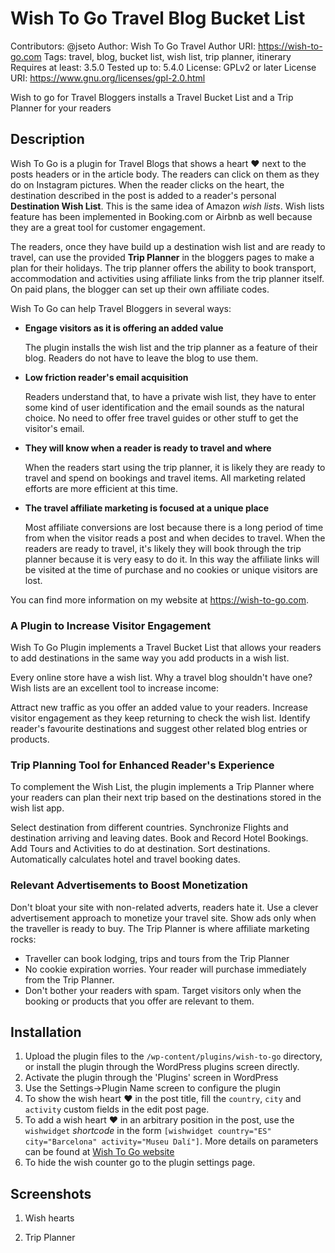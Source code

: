 # Wish To Go Travel Blog Bucket List

Contributors: @jseto
Author: Wish To Go Travel
Author URI: https://wish-to-go.com
Tags: travel, blog, bucket list, wish list, trip planner, itinerary
Requires at least: 3.5.0
Tested up to: 5.4.0
License: GPLv2 or later
License URI: https://www.gnu.org/licenses/gpl-2.0.html

Wish to go for Travel Bloggers installs a Travel Bucket List and a Trip Planner for your readers

## Description

Wish To Go is a plugin for Travel Blogs that shows a heart ️❤ next to the posts headers or in the article body. The readers can click on them as they do on Instagram pictures. When the reader clicks on the heart, the destination described in the post is added to a reader's personal **Destination Wish List**. This is the same idea of Amazon _wish lists_. Wish lists feature has been implemented in Booking.com or Airbnb as well because they are a great tool for customer engagement.

The readers, once they have build up a destination wish list and are ready to travel, can use the provided **Trip Planner** in the bloggers pages to make a plan for their holidays. The trip planner offers the ability to book transport, accommodation and activities using affiliate links from the trip planner itself. On paid plans, the blogger can set up their own affiliate codes.

Wish To Go can help Travel Bloggers in several ways:

- **Engage visitors as it is offering an added value**
	
	The plugin installs the wish list and the trip planner as a feature of their blog. Readers do not have to leave the blog to use them.

- **Low friction reader's email acquisition**
 
	Readers understand that, to have a private wish list, they have to enter some kind of user identification and the email sounds as the natural choice. No need to offer free travel guides or other stuff to get the visitor's email.

- **They will know when a reader is ready to travel and where**

	When the readers start using the trip planner, it is likely they are ready to travel and spend on bookings and travel items. All marketing related efforts are more efficient at this time.

- **The travel affiliate marketing is focused at a unique place**
	
	Most affiliate conversions are lost because there is a long period of time from when the visitor reads a post and when decides to travel. When the readers are ready to travel, it's likely they will book through the trip planner because it is very easy to do it. In this way the affiliate links will be visited at the time of purchase and no cookies or unique visitors are lost.

You can find more information on my website at https://wish-to-go.com.

### A Plugin to Increase Visitor Engagement

Wish To Go Plugin implements a Travel Bucket List that allows your readers to add destinations in the same way you add products in a wish list.

Every online store have a wish list. Why a travel blog shouldn't have one? Wish lists are an excellent tool to increase income:

Attract new traffic as you offer an added value to your readers.
Increase visitor engagement as they keep returning to check the wish list.
Identify reader's favourite destinations and suggest other related blog entries or products.

### Trip Planning Tool for Enhanced Reader's Experience

To complement the Wish List, the plugin implements a Trip Planner where your readers can plan their next trip based on the destinations stored in the wish list app.

Select destination from different countries.
Synchronize Flights and destination arriving and leaving dates.
Book and Record Hotel Bookings.
Add Tours and Activities to do at destination.
Sort destinations.
Automatically calculates hotel and travel booking dates.

### Relevant Advertisements to Boost Monetization

Don't bloat your site with non-related adverts, readers hate it. Use a clever advertisement approach to monetize your travel site. Show ads only when the traveller is ready to buy. The Trip Planner is where affiliate marketing rocks:

- Traveller can book lodging, trips and tours from the Trip Planner
- No cookie expiration worries. Your reader will purchase immediately from the Trip Planner.
- Don't bother your readers with spam. Target visitors only when the booking or products that you offer are relevant to them.

## Installation

1. Upload the plugin files to the `/wp-content/plugins/wish-to-go` directory, or install the plugin through the WordPress plugins screen directly.
2. Activate the plugin through the 'Plugins' screen in WordPress
3. Use the Settings->Plugin Name screen to configure the plugin
4. To show the wish heart ❤️ in the post title, fill the `country`, `city` and `activity` custom fields in the edit post page.
5. To add a wish heart ❤️ in an arbitrary position in the post, use the `wishwidget` _shortcode_ in the form `[wishwidget country="ES" city="Barcelona" activity="Museu Dalí"]`. More details on parameters can be found at [Wish To Go website](https://wish-to-go.com/how-to-use)
6. To hide the wish counter go to the plugin settings page.

## Screenshots

1. Wish hearts

2. Trip Planner


